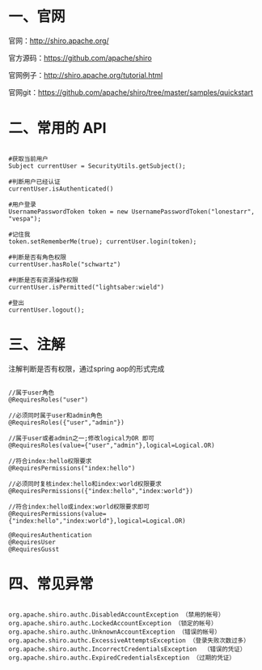 

<h1>一、官网 </h1>

<p><span>官网：</span><a href="http://shiro.apache.org/">http://shiro.apache.org/</a></p>
<p><span>官方源码：</span><a href="https://github.com/apache/shiro">https://github.com/apache/shiro</a></p>
<p><span>官网例子：</span><a href="http://shiro.apache.org/tutorial.html">http://shiro.apache.org/tutorial.html</a></p>
<p><span>官网git：</span><a href="https://github.com/apache/shiro/tree/master/samples/quickstart">https://github.com/apache/shiro/tree/master/samples/quickstart</a></p>


<h1>二、常用的 API </h1>

<pre><code>
#获取当前用户
Subject currentUser = SecurityUtils.getSubject(); 

#判断用户已经认证
currentUser.isAuthenticated() 

#用户登录
UsernamePasswordToken token = new UsernamePasswordToken("lonestarr", "vespa"); 

#记住我
token.setRememberMe(true); currentUser.login(token); 

#判断是否有角色权限
currentUser.hasRole("schwartz") 

#判断是否有资源操作权限
currentUser.isPermitted("lightsaber:wield") 

#登出
currentUser.logout();
</code></pre>


<h1>三、注解</h1>

<p>
注解判断是否有权限，通过spring aop的形式完成
</p>

<pre><code>
//属于user角色
@RequiresRoles("user")

//必须同时属于user和admin角色
@RequiresRoles({"user","admin"})

//属于user或者admin之一;修改logical为OR 即可
@RequiresRoles(value={"user","admin"},logical=Logical.OR)

//符合index:hello权限要求 
@RequiresPermissions("index:hello")

//必须同时复核index:hello和index:world权限要求 
@RequiresPermissions({"index:hello","index:world"})

//符合index:hello或index:world权限要求即可 
@RequiresPermissions(value={"index:hello","index:world"},logical=Logical.OR)

@RequiresAuthentication
@RequiresUser
@RequiresGusst
</code></pre>


<h1>四、常见异常</h1>

<pre><code>
org.apache.shiro.authc.DisabledAccountException （禁用的帐号）
org.apache.shiro.authc.LockedAccountException （锁定的帐号）
org.apache.shiro.authc.UnknownAccountException （错误的帐号）
org.apache.shiro.authc.ExcessiveAttemptsException （登录失败次数过多）
org.apache.shiro.authc.IncorrectCredentialsException  （错误的凭证）
org.apache.shiro.authc.ExpiredCredentialsException （过期的凭证）
</code></pre>




